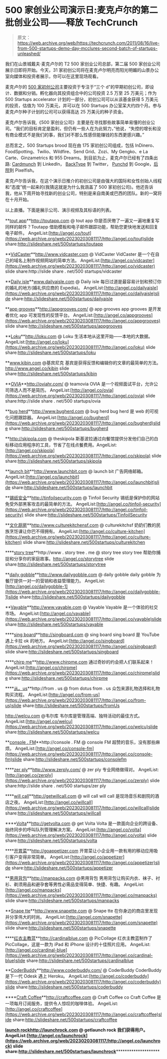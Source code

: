 # 500 家创业公司演示日:麦克卢尔的第二批创业公司——释放 TechCrunch

> 原文：<https://web.archive.org/web/https://techcrunch.com/2011/08/16/live-from-500-startups-demo-day-mcclures-second-batch-of-startups-unleashed/>

我们在山景城戴夫·麦克卢尔的 T2 500 家创业公司总部，第二届 500 家创业公司展示日即将开始。今天，31 家初创公司将在麦克卢尔明亮而阳光明媚的山景办公室向媒体和投资者展示，你可以在这里现场观看。

麦克卢尔的 [500 家初创公司](https://web.archive.org/web/20230203081117/http://www.500startups.com/)主要投资于专注于“三个 d”的早期初创公司，即设计、数据和分销。孵化器向其投资组合中的公司投资 2.5 万至 25 万美元；作为 500 Startups accelerator 计划的一部分，初创公司可以从该基金获得 5 万美元的投资，估值为 100 万美元，并可以在 500 Startups 办公室呆大约四个月。参与麦克卢尔种子计划的公司可以获得高达 25 万美元的种子资金。

麦克卢尔告诉我,《500 家创业公司》主要是在寻找那些故事简单易懂的创业公司。“我们的目标肯定是盈利，但仍有一些人在为此努力，”他说，“失控的增长和没有商业模式不是我们的事，我们对不那么性感但能赚钱的东西更感兴趣。”

总而言之，500 Startups brood 现在由 175 家初创公司组成，包括 InDinero、FoodSpotting、Twilio、Wildfire、Send Grid、Zozi、My Gengko、e La Carte、Ginzametrics 和 955 Dreams。到目前为止，麦克卢尔已经有了四条出路: [Cardmunch](https://web.archive.org/web/20230203081117/http://www.cardmunch.com/) 到 LinkedIn， [BackType](https://web.archive.org/web/20230203081117/http://www.backtype.com/) 到 Twitter， [Punchd](https://web.archive.org/web/20230203081117/http://www.getpunchd.com/) 到 Google，[后院](https://web.archive.org/web/20230203081117/http://bckyrd.com/)到 Pixelfish。

麦克卢尔告诉我，在这个演示日推介的初创公司是由强大的国际和女性创始人线程和“态度”统一起来的(我猜这就是为什么我涵盖了 500 家初创公司)。他还告诉我，他从下周开始寻找新的创业公司，特别是来自南美或巴西的团队。新的一窝将在十月开始。

以上直播。下面是展示公司、演示视频及其标语的列表。

**[tout app](https://web.archive.org/web/20230203081117/http://toutapp.com/)**http://toutapp.com @ tout app
你是否厌倦了一遍又一遍地重复写同样的邮件？Toutapp 借助模板和电子邮件跟踪功能，帮助您更快地发送和回复电子邮件。
AngelList:[http://angel.co/tout](https://web.archive.org/web/20230203081117/http://angel.co/tout)slide share:http://slideshare.net/500startups/toutapp

**[VidCaster](https://web.archive.org/web/20230203081117/http://www.vidcaster.com/)**http://www.vidcaster.com @ VidCaster
VidCaster 是一个在自己的域名上制作视频网站的简单方法。
AngelList:[http://angel.co/vidcaster](https://web.archive.org/web/20230203081117/http://angel.co/vidcaster)
slide share:http://slide share . net/500 startups/vidcaster

**[Daily isle](https://web.archive.org/web/20230203081117/http://www.dailyaisle.com/)**www.dailyaisle.com @ Daily isle
每日过道是最容易计划和预订你的婚礼的地方(婚礼供应商的 Expedia)。
AngelList:[http://angel.co/dailyaisle](https://web.archive.org/web/20230203081117/http://angel.co/dailyaisle)slide share:http://slideshare.net/500startups/dailyaisle

**[app grooves](https://web.archive.org/web/20230203081117/http://appgrooves.com/)**http://appgrooves.com/ @ app grooves
app grooves 是开发者优化 app 可发现性的反馈平台。
AngelList:[http://angel.co/appgrooves](https://web.archive.org/web/20230203081117/http://angel.co/appgrooves)
slide share:http://slideshare.net/500startups/appgrooves

**[Loku](https://web.archive.org/web/20230203081117/http://loku.com/)**http://loku.com @ Loku
生活本地从这里开始——本地的大数据。
AngelList:[http://angel.co/loku](https://web.archive.org/web/20230203081117/http://angel.co/loku)
slide share:http://slideshare.net/500startups/loku

 **www.kibin.com @基宾尼克
基宾是获得反馈和编辑你的文章的最简单的方法。http://www.angel.co/kibin
slide share:http://slideshare.net/500startups/kibin

**[OVIA](https://web.archive.org/web/20230203081117/http://oviahr.com/)**http://oviahr.com/ @ teamovia
OVIA 是一个视频面试平台，允许公司筛选人而不是简历。
AngelList:[http://angel.co/ovia](https://web.archive.org/web/20230203081117/http://angel.co/ovia)
slide share:http://slide share . net/500 startups/ovia

**[bug herd](https://web.archive.org/web/20230203081117/http://www.bugherd.com/)**http://www.bugherd.com @ bug herd
bug herd 是 web 的可视化问题跟踪器。
AngelList:[http://angel.co/bugherd](https://web.archive.org/web/20230203081117/http://angel.co/bugherd)slide share:http://slideshare.net/500startups/bugherd

 **http://skipola.com @ theskipola
斯基波拉通过向餐馆提供分发他们自己的白标移动应用程序的工具，节省了在线点餐费用。AngelList:[http://angel.co/skipola](https://web.archive.org/web/20230203081117/http://angel.co/skipola)
slide share:http://slideshare.net/500startups/skipola

**[launch bit](https://web.archive.org/web/20230203081117/http://www.launchbit.com/)**http://www.launchbit.com @ launch bit
广告网络邮箱。
AngelList:[http://angel.co/launchbit](https://web.archive.org/web/20230203081117/http://angel.co/launchbit)slide share:http://slideshare.net/500startups/launchbit

**[锡纸安全](https://web.archive.org/web/20230203081117/http://tinfoilsecurity.com/)**http://tinfoilsecurity.com @ Tinfoil Security
锡纸是保护你的网站免受外部黑客攻击的最简单的方法。
AngelList:[http://angel.co/tinfoil-security](https://web.archive.org/web/20230203081117/http://angel.co/tinfoil-security)
slide share:http://slideshare.net/500startups/TinfoilSecurity

**[文化厨房](https://web.archive.org/web/20230203081117/http://culturekitchensf.com/)**http://www.culturekitchensf.com @ culturekitchsf
奶奶们教的民族烹饪课让你巴不得拥有。
AngelList:[http://angel.co/culture-kitchen](https://web.archive.org/web/20230203081117/http://angel.co/culture-kitchen)
slide share:http://slideshare.net/500startups/culturekitchen

 ****[story tree](https://web.archive.org/web/20230203081117/http://www.storytree.me/)**http://www . story tree . me @ story tree
story tree 帮助你捕捉和分享你的家庭故事。http://angel.co/storytree
slide share:http://slideshare.net/500startups/storytree

**[daily gobble](https://web.archive.org/web/20230203081117/http://www.dailygobble.com/)**http://www.dailygobble.com @ daily gobble
daily gobble 为餐厅提供一对一的营销和收益管理能力。
AngelList:[http://angel.co/dailygobble-1](https://web.archive.org/web/20230203081117/http://angel.co/dailygobble-1)slide share:http://slideshare.net/500startups/dailygobble

**[Vayable](https://web.archive.org/web/20230203081117/http://www.vayable.com/)**http://www.vayable.com @ Vayable
Vayable 是一个体验的社交市场。
AngelList:[http://angel.co/vayable](https://web.archive.org/web/20230203081117/http://angel.co/vayable)slide share:http://slideshare.net/500startups/vayable

 ****[sing board](https://web.archive.org/web/20230203081117/http://singboard.com/)**http://singboard.com @ sing board
sing board 是 YouTube 遇上卡拉 ok 的地方。
AngelList:[http://angel.co/singboard](https://web.archive.org/web/20230203081117/http://angel.co/singboard)
slide share:http://slideshare.net/500startups/singboard

 ****[chirp me](https://web.archive.org/web/20230203081117/http://www.chirpme.com/)**http://www.chirpme.com
通过奇妙的约会把人们联系起来！
AngelList:[http://angel.co/chirpme](https://web.archive.org/web/20230203081117/http://angel.co/chirpme)slide share:http://slideshare.net/500startups/chirpme

 ****[从。us](https://web.archive.org/web/20230203081117/http://from.us/)**http://from . us @ from dotus
from . us 众包来源礼物选择和礼物购买流程。
AngelList:[http://angel.co/from-us](https://web.archive.org/web/20230203081117/http://angel.co/from-us)slide share:http://slideshare.net/500startups/fromUs

http://welcu.com @韦尔库
韦尔库是管理高端、独特活动的最佳方式。
AngelList:[http://angel.co/welcu](https://web.archive.org/web/20230203081117/http://angel.co/welcu)slide share:http://slideshare.net/500startups/welcu

**[console . FM](https://web.archive.org/web/20230203081117/http://console.fm/)**http://console . FM @ console FM
超赞的音乐，没有那些麻烦。
AngelList:[http://angel.co/console-fm](https://web.archive.org/web/20230203081117/http://angel.co/console-fm)slide share:http://slideshare.net/500startups/consolefm

 ****[zer ply](https://web.archive.org/web/20230203081117/http://www.zerply.com/)**http://www.zerply.com/ @ zer ply
专业网络做得对。
AngelList:[http://angel.co/zerply](https://web.archive.org/web/20230203081117/http://angel.co/zerply)
slide share:http://slide share . net/500 startups/zer ply

 ****[will call](https://web.archive.org/web/20230203081117/http://getwillcall.com/)**http://getwillcall.com @ will call
will call 是现场音乐和剧院的酒店之夜。
AngelList:[http://angel.co/willcall](https://web.archive.org/web/20230203081117/http://angel.co/willcall)slide share:http://slideshare.net/500startups/willcall

 ****[Volta](https://web.archive.org/web/20230203081117/http://getvolta.com/)**http://getvolta.com @ get Volta
Volta 是一款面向企业的跨设备、始终同步的呼叫队列管理解决方案。
AngelList:[http://angel.co/volta](https://web.archive.org/web/20230203081117/http://angel.co/volta)
slide share:http://slideshare.net/500startups/volta

 ****[开胃菜](https://web.archive.org/web/20230203081117/http://goappetizer.com/)**http://goappetizer.com
开胃菜让小企业用一款有用的移动应用吸引客户变得非常简单。
AngelList:[http://angel.co/appetizer](https://web.archive.org/web/20230203081117/http://angel.co/appetizer)slide share:http://slideshare.net/500startups/appetizer

**[男用背包](https://web.archive.org/web/20230203081117/http://manpacks.com/)**http://manpacks.com @男用背包
男用背包让购买内衣、袜子、衬衫、剃须用品和避孕套等男性必需品变得简单、快捷、有趣。
AngelList:[http://angel.co/manpacks](https://web.archive.org/web/20230203081117/http://angel.co/manpacks)
slide share:http://slideshare.net/500startups/manpacks

**[Snape tte](https://web.archive.org/web/20230203081117/http://www.snapette.com/)**http://www.snapette.com @ Snape tte
在你身边的商店里发现并分享伟大的时尚。
AngelList:[http://angel.com/snapette](https://web.archive.org/web/20230203081117/http://angel.com/snapette)
slide share:http://slideshare.net/500startups/snapette

 ****[红衣主教蓝](https://web.archive.org/web/20230203081117/http://cardinalblue.com/)**http://cardinalblue.com @ PicCollage
红衣主教蓝制作了 PicCollage，这是一款为 iPad 和 iPhone 设计的十佳照片应用。
AngelList:[http://angel.co/cardinal-blue](https://web.archive.org/web/20230203081117/http://angel.co/cardinal-blue)slide share:http://slideshare.net/500startups/cardinalblue

**[CoderBuddy](https://web.archive.org/web/20230203081117/http://www.coderbuddy.com/)**http://www.coderbuddy.com/ @ CoderBuddy CoderBuddy 是下一代 Odesk 遇上 Heroku。
AngelList:[http://angel.co/coderbuddy](https://web.archive.org/web/20230203081117/http://angel.co/coderbuddy)slide share:http://slideshare.net/500startups/coderbuddy

 ****[Craft Coffee](https://web.archive.org/web/20230203081117/http://craftcoffee.com/)**http://craftcoffee.com @ Craft Coffee co
Craft Coffee 是一项每月订阅服务，提供令人惊叹的咖啡体验。
AngelList:[http://angel.co/craftcoffee](https://web.archive.org/web/20230203081117/http://angel.co/craftcoffee)slide share:http://slideshare.net/500startups/craftcoffee

 ****[launch rock](https://web.archive.org/web/20230203081117/http://launchrock.com/)**http://launchrock.com @ getlaunch rock
我们获得用户。AngelList:[http://angel.co/launchrock](https://web.archive.org/web/20230203081117/http://angel.co/launchrock)
slide share:http://slideshare.net/500startups/launchrock**************************